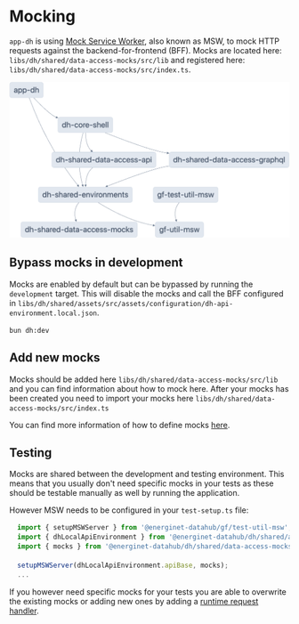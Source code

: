 # Mocking

`app-dh` is using [Mock Service Worker](https://mswjs.io/docs/), also known as MSW, to mock HTTP requests against the backend-for-frontend (BFF). Mocks are located here:
`libs/dh/shared/data-access-mocks/src/lib` and registered here: `libs/dh/shared/data-access-mocks/src/index.ts`.

![Dep graph](./mocking-dep-graph.png)

## Bypass mocks in development

Mocks are enabled by default but can be bypassed by running the `development` target. This will disable the mocks and call the BFF configured in `libs/dh/shared/assets/src/assets/configuration/dh-api-environment.local.json`.

`bun dh:dev`

## Add new mocks

Mocks should be added here `libs/dh/shared/data-access-mocks/src/lib` and you can find information about how to mock here.
After your mocks has been created you need to import your mocks here `libs/dh/shared/data-access-mocks/src/index.ts`

You can find more information of how to define mocks [here](https://mswjs.io/docs/getting-started/mocks/rest-api).

## Testing

Mocks are shared between the development and testing environment. This means that you usually don't need specific mocks in your tests as these should be testable manually as well by running the application.

However MSW needs to be configured in your `test-setup.ts` file:

```ts
  import { setupMSWServer } from '@energinet-datahub/gf/test-util-msw';
  import { dhLocalApiEnvironment } from '@energinet-datahub/dh/shared/assets';
  import { mocks } from '@energinet-datahub/dh/shared/data-access-mocks';

  setupMSWServer(dhLocalApiEnvironment.apiBase, mocks);
  ...
```

If you however need specific mocks for your tests you are able to overwrite the existing mocks or adding new ones by adding a [runtime request handler](https://mswjs.io/docs/api/setup-server/use).
